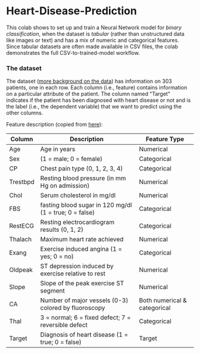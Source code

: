 # Heart-Disease-Prediction
This colab shows to set up and train a Neural Network model for *binary classification*, when the dataset is *tabular* (rather than unstructured data like images or text) and has a mix of numeric and categorical features. Since tabular datasets are often made available in CSV files, the colab demonstrates the full CSV-to-trained-model workflow.




### The dataset

The dataset ([more background on the data](https://archive.ics.uci.edu/ml/datasets/heart+Disease)) has information on 303 patients, one in each row. Each column (i.e., feature) contains information on a particular attribute of the patient. The column named "Target" indicates if the patient has been diagnosed with heart disease or not and is the label (i.e., the dependent variable) that we want to predict using the other columns.

Feature description (copied from [here](https://keras.io/examples/structured_data/structured_data_classification_from_scratch/)):

Column| Description| Feature Type
------------|--------------------|----------------------
Age | Age in years | Numerical
Sex | (1 = male; 0 = female) | Categorical
CP | Chest pain type (0, 1, 2, 3, 4) | Categorical
Trestbpd | Resting blood pressure (in mm Hg on admission) | Numerical
Chol | Serum cholesterol in mg/dl | Numerical
FBS | fasting blood sugar in 120 mg/dl (1 = true; 0 = false) | Categorical
RestECG | Resting electrocardiogram results (0, 1, 2) | Categorical
Thalach | Maximum heart rate achieved | Numerical
Exang | Exercise induced angina (1 = yes; 0 = no) | Categorical
Oldpeak | ST depression induced by exercise relative to rest | Numerical
Slope | Slope of the peak exercise ST segment | Numerical
CA | Number of major vessels (0-3) colored by fluoroscopy | Both numerical & categorical
Thal | 3 = normal; 6 = fixed defect; 7 = reversible defect | Categorical
Target | Diagnosis of heart disease (1 = true; 0 = false) | Target
